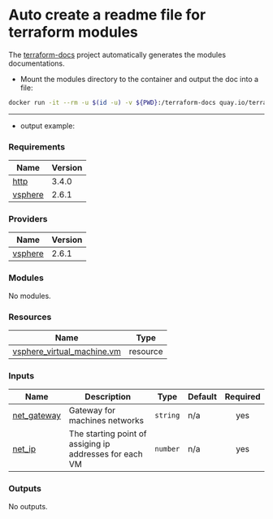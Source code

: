 # Auto create a readme file for terraform modules
The [terraform-docs](https://github.com/terraform-docs/terraform-docs) project automatically generates the modules documentations.
* Mount the modules directory to the container and output the doc into a file:
```bash
docker run -it --rm -u $(id -u) -v ${PWD}:/terraform-docs quay.io/terraform-docs/terraform-docs:0.17.0 markdown /terraform-docs > README.md
```
---

* output example:

### Requirements

| Name | Version |
|------|---------|
| <a name="requirement_http"></a> [http](#requirement\_http) | 3.4.0 |
| <a name="requirement_vsphere"></a> [vsphere](#requirement\_vsphere) | 2.6.1 |

### Providers

| Name | Version |
|------|---------|
| <a name="provider_vsphere"></a> [vsphere](#provider\_vsphere) | 2.6.1 |

### Modules

No modules.

### Resources

| Name | Type |
|------|------|
| [vsphere_virtual_machine.vm](https://registry.terraform.io/providers/hashicorp/vsphere/2.6.1/docs/resources/virtual_machine) | resource |

### Inputs

| Name | Description | Type | Default | Required |
|------|-------------|------|---------|:--------:|
| <a name="input_net_gateway"></a> [net\_gateway](#input\_net\_gateway) | Gateway for machines networks | `string` | n/a | yes |
| <a name="input_net_ip"></a> [net\_ip](#input\_net\_ip) | The starting point of assiging ip addresses for each VM | `number` | n/a | yes |

### Outputs

No outputs.
